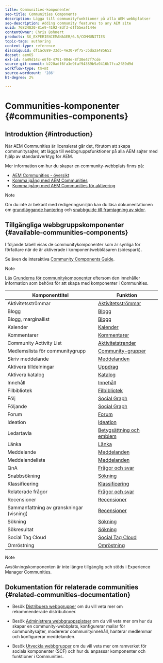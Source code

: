 ```yaml
---
title: Communities-komponenter
seo-title: Communities Components
description: Lägga till communityfunktioner på alla AEM webbplatser
seo-description: Adding community features to any AEM site
uuid: 76824820-81e9-4192-8df3-dff55eaf144e
contentOwner: Chris Bohnert
products: SG_EXPERIENCEMANAGER/6.5/COMMUNITIES
topic-tags: authoring
content-type: reference
discoiquuid: df1ac689-33db-4e30-9f75-3bda2a485652
docset: aem65
exl-id: 4a49d14c-e6f0-4791-904e-8f30e47f7cde
source-git-commit: b220adf6fa3e9faf94389b9a9416b7fca2f89d9d
workflow-type: tm+mt
source-wordcount: '286'
ht-degree: 2%

---
```


# Communities-komponenter {#communities-components}

## Introduktion {#introduction}

När AEM Communities är licensierat går det, förutom att skapa communitysajter, att lägga till webbgruppsfunktioner på alla AEM sajter med hjälp av standardverktyg för AEM.

Mer information om hur du skapar en community-webbplats finns på:

* [AEM Communities - översikt](/help/communities/overview.md)
* [Komma igång med AEM Communities](/help/communities/getting-started.md)
* [Komma igång med AEM Communities för aktivering](/help/communities/getting-started-enablement.md)

>[!NOTE]
>
>Om du inte är bekant med redigeringsmiljön kan du läsa dokumentationen om [grundläggande hantering](/help/sites-authoring/basic-handling.md) och [snabbguide till framtagning av sidor](/help/sites-authoring/qg-page-authoring.md).

## Tillgängliga webbgruppskomponenter {#available-communities-components}

I följande tabell visas de communitykomponenter som är synliga för författare när de är aktiverade i komponentwebbläsaren (sidespark).

Se även de interaktiva [Community Components Guide](/help/communities/components-guide.md).

>[!NOTE]
>
>Läs [Grunderna för communitykomponenter](/help/communities/basics.md) eftersom den innehåller information som behövs för att skapa med komponenter i Communities.

| **Komponenttitel** | **Funktion** |
|---|---|
| Aktivitetsströmmar | [Aktivitetsströmmar](/help/communities/activities.md) |
| Blogg | [Blogg](/help/communities/blog-feature.md) |
| Blogg, marginallist | [Blogg](/help/communities/blog-feature.md) |
| Kalender | [Kalender](/help/communities/calendar.md) |
| Kommentarer | [Kommentarer](/help/communities/comments.md) |
| Community Activity List | [Aktivitetstrender](/help/communities/trends.md) |
| Medlemslista för communitygrupp | [Community-grupper](/help/communities/creating-groups.md) |
| Skriv meddelande | [Meddelanden](/help/communities/configure-messaging.md) |
| Aktivera tilldelningar | [Uppdrag](/help/communities/assignments.md) |
| Aktivera katalog | [Katalog](/help/communities/catalog.md) |
| Innehåll | [Innehåll](/help/communities/featured.md) |
| Filbibliotek | [Filbibliotek](/help/communities/file-library.md) |
| Följ | [Social Graph](/help/communities/socialgraph.md) |
| Följande | [Social Graph](/help/communities/socialgraph.md) |
| Forum | [Forum](/help/communities/forum.md) |
| Ideation | [Ideation](/help/communities/ideation-feature.md) |
| Ledartavla | [Betygsättning och emblem](/help/communities/enabling-leaderboard.md) |
| Länka | [Länka](/help/communities/liking.md) |
| Meddelande | [Meddelanden](/help/communities/configure-messaging.md) |
| Meddelandelista | [Meddelanden](/help/communities/configure-messaging.md) |
| QnA | [Frågor och svar](/help/communities/working-with-qna.md) |
| Snabbsökning | [Sökning](/help/communities/search.md) |
| Klassificering | [Klassificering](/help/communities/rating.md) |
| Relaterade frågor | [Frågor och svar](/help/communities/working-with-qna.md) |
| Recensioner | [Recensioner](/help/communities/reviews.md) |
| Sammanfattning av granskningar (visning) | [Recensioner](/help/communities/reviews.md) |
| Sökning | [Sökning](/help/communities/search.md) |
| Sökresultat | [Sökning](/help/communities/search.md) |
| Social Tag Cloud | [Social Tag Cloud](/help/communities/tagcloud.md) |
| Omröstning | [Omröstning](/help/communities/voting.md) |

>[!NOTE]
>
>Avsökningskomponenten är inte längre tillgänglig och stöds i Experience Manager Communities.

## Dokumentation för relaterade communities {#related-communities-documentation}

* Besök [Distribuera webbgrupper](/help/communities/deploy-communities.md) om du vill veta mer om rekommenderade distributioner.

* Besök [Administrera webbgruppsplatser](/help/communities/administer-landing.md) om du vill veta mer om hur du skapar en community-webbplats, konfigurerar mallar för communitysajter, modererar communityinnehåll, hanterar medlemmar och konfigurerar meddelanden.

* Besök [Utveckla webbgrupper](/help/communities/communities.md) om du vill veta mer om ramverket för sociala komponenter (SCF) och hur du anpassar komponenter och funktioner i Communities.
